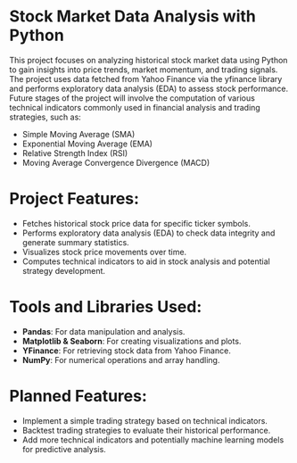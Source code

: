 # Stock Market Data Analysis with Python
This project focuses on analyzing historical stock market data using Python to gain insights into price trends, market momentum, and trading signals. The project uses data fetched from Yahoo Finance via the yfinance library and performs exploratory data analysis (EDA) to assess stock performance. Future stages of the project will involve the computation of various technical indicators commonly used in financial analysis and trading strategies, such as:

- Simple Moving Average (SMA)
- Exponential Moving Average (EMA)
- Relative Strength Index (RSI)
- Moving Average Convergence Divergence (MACD)

# Project Features:
- Fetches historical stock price data for specific ticker symbols.
- Performs exploratory data analysis (EDA) to check data integrity and generate summary statistics.
- Visualizes stock price movements over time.
- Computes technical indicators to aid in stock analysis and potential strategy development.

# Tools and Libraries Used:
- **Pandas**: For data manipulation and analysis.
- **Matplotlib & Seaborn**: For creating visualizations and plots.
- **YFinance**: For retrieving stock data from Yahoo Finance.
- **NumPy**: For numerical operations and array handling.

# Planned Features:
- Implement a simple trading strategy based on technical indicators.
- Backtest trading strategies to evaluate their historical performance.
- Add more technical indicators and potentially machine learning models for predictive analysis.
